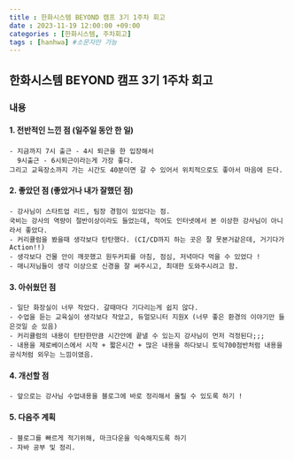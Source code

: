 ```yaml
---
title : 한화시스템 BEYOND 캠프 3기 1주차 회고
date : 2023-11-19 12:00:00 +09:00
categories : [한화시스템, 주차회고]
tags : [hanhwa] #소문자만 가능
---
```




## 한화시스템 BEYOND 캠프 3기 1주차 회고  

### 내용

#### 1. 전반적인 느낀 점 (일주일 동안 한 일)
    - 지금까지 7시 출근 - 4시 퇴근을 한 입장해서 
      9시출근 - 6시퇴근이라는게 가장 좋다.
    그리고 교육장소까지 가는 시간도 40분이면 갈 수 있어서 위치적으로도 좋아서 마음에 든다.


#### 2. 좋았던 점 (좋았거나 내가 잘했던 점)
    - 강사님이 스타트업 리드, 팀장 경험이 있었다는 점.  
    국비는 강사의 역량이 절반이상이라도 들었는데, 적어도 인터넷에서 본 이상한 강사님이 아니라서 좋았다.  
    - 커리큘럼을 봤을때 생각보다 탄탄했다. (CI/CD까지 하는 곳은 잘 못본거같은데, 거기다가 Action!!)  
    - 생각보다 건물 안이 깨끗했고 원두커피를 아침, 점심, 저녁마다 먹을 수 있었다 !
    - 매니저님들이 생각 이상으로 신경을 잘 써주시고, 최대한 도와주시려고 함. 


#### 3. 아쉬웠던 점
    - 일단 화장실이 너무 작았다. 갈때마다 기다리는게 쉽지 않다.  
    - 수업을 듣는 교육실이 생각보다 작았고, 듀얼모니터 지원X (너무 좋은 환경의 이야기만 들은것일 순 있음)
    - 커리큘럼의 내용이 탄탄한만큼 시간안에 끝낼 수 있는지 강사님이 먼저 걱정된다;;;  
    - 내용을 제로베이스에서 시작 + 짧은시간 + 많은 내용을 하다보니 토익700점반처럼 내용을 공식처럼 외우는 느낌이였음. 


#### 4. 개선할 점
    - 앞으로는 강사님 수업내용을 블로그에 바로 정리해서 올릴 수 있도록 하기 !


#### 5. 다음주 계획
    - 블로그를 빠르게 적기위해, 마크다운을 익숙해지도록 하기
    - 자바 공부 및 정리.

